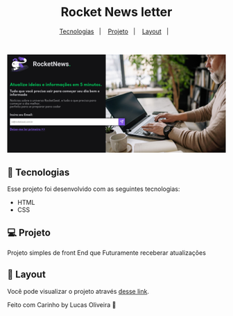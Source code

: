<h1 align="center">
  Rocket News letter
</h1>

<p align="center">
  <a href="#-tecnologias">Tecnologias</a>&nbsp;&nbsp;&nbsp;|&nbsp;&nbsp;&nbsp;
  <a href="#-projeto">Projeto</a>&nbsp;&nbsp;&nbsp;|&nbsp;&nbsp;&nbsp;
  <a href="#-layout">Layout</a>&nbsp;&nbsp;&nbsp;|&nbsp;&nbsp;&nbsp;
</p>

<br>

<p align="center">
   <img alt="RocketNews" title="RocketNews" src="https://github.com/LuskarDev/RocketNews/blob/main/img/rocketNews.png" width="720px" />
</p>

## 🚀 Tecnologias

Esse projeto foi desenvolvido com as seguintes tecnologias:

- HTML
- CSS

## 💻 Projeto
Projeto simples de front End que Futuramente receberar atualizações

## 🔖 Layout

Você pode visualizar o projeto através [desse link](https://luskardev.github.io/RocketNews/).


Feito com Carinho by Lucas Oliveira :wave:
